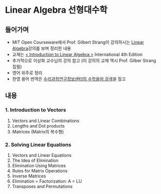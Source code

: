 # Linear Algebra 선형대수학

## 들어가며
- MIT Open Courseware에서 Prof. Gilbert Strang이 강의하시는 [Linear Algebra](https://ocw.mit.edu/courses/mathematics/18-06-linear-algebra-spring-2010/index.htm)강의를 보며 정리한 내용
- 교재는 [< Introduction to Linear Algebra >]() International 4th Edition
- 추가적으로 이상화 교수님의 강의 참고 (이 강의의 교재 역시 Prof. Gilber Strang 집필)
- 영어 위주로 정리
- 한영 용어 번역은 [수리과학연구정보센터의 수학용어 검색](http://www.mathnet.or.kr/new_sub05/sub05_04.php)을 참고


## 내용

### 1. Introduction to Vectors
1. Vectors and Linear Combinations 
2. Lengths and Dot products
3. Matrices (Matrix의 복수형)

### 2. Solving Linear Equations
1. Vectors and Linear Equations
2. The Idea of Elimination
3. Elimination Using Matrices
4. Rules for Matrix Operations
5. Inverse Matrices
6. Elimination = Factorization: A = LU
7. Transposes and Permutations




